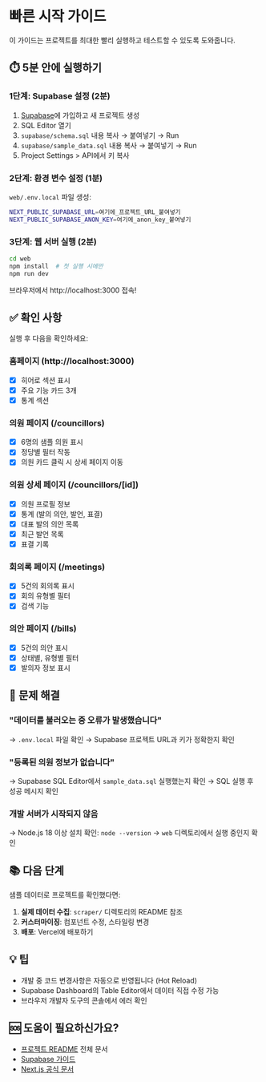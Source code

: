 # 빠른 시작 가이드

이 가이드는 프로젝트를 최대한 빨리 실행하고 테스트할 수 있도록 도와줍니다.

## ⏱️ 5분 안에 실행하기

### 1단계: Supabase 설정 (2분)

1. [Supabase](https://supabase.com)에 가입하고 새 프로젝트 생성
2. SQL Editor 열기
3. `supabase/schema.sql` 내용 복사 → 붙여넣기 → Run
4. `supabase/sample_data.sql` 내용 복사 → 붙여넣기 → Run
5. Project Settings > API에서 키 복사

### 2단계: 환경 변수 설정 (1분)

`web/.env.local` 파일 생성:
```bash
NEXT_PUBLIC_SUPABASE_URL=여기에_프로젝트_URL_붙여넣기
NEXT_PUBLIC_SUPABASE_ANON_KEY=여기에_anon_key_붙여넣기
```

### 3단계: 웹 서버 실행 (2분)

```bash
cd web
npm install  # 첫 실행 시에만
npm run dev
```

브라우저에서 http://localhost:3000 접속!

## ✅ 확인 사항

실행 후 다음을 확인하세요:

### 홈페이지 (http://localhost:3000)
- [x] 히어로 섹션 표시
- [x] 주요 기능 카드 3개
- [x] 통계 섹션

### 의원 페이지 (/councillors)
- [x] 6명의 샘플 의원 표시
- [x] 정당별 필터 작동
- [x] 의원 카드 클릭 시 상세 페이지 이동

### 의원 상세 페이지 (/councillors/[id])
- [x] 의원 프로필 정보
- [x] 통계 (발의 의안, 발언, 표결)
- [x] 대표 발의 의안 목록
- [x] 최근 발언 목록
- [x] 표결 기록

### 회의록 페이지 (/meetings)
- [x] 5건의 회의록 표시
- [x] 회의 유형별 필터
- [x] 검색 기능

### 의안 페이지 (/bills)
- [x] 5건의 의안 표시
- [x] 상태별, 유형별 필터
- [x] 발의자 정보 표시

## 🔧 문제 해결

### "데이터를 불러오는 중 오류가 발생했습니다"
→ `.env.local` 파일 확인
→ Supabase 프로젝트 URL과 키가 정확한지 확인

### "등록된 의원 정보가 없습니다"
→ Supabase SQL Editor에서 `sample_data.sql` 실행했는지 확인
→ SQL 실행 후 성공 메시지 확인

### 개발 서버가 시작되지 않음
→ Node.js 18 이상 설치 확인: `node --version`
→ `web` 디렉토리에서 실행 중인지 확인

## 📚 다음 단계

샘플 데이터로 프로젝트를 확인했다면:

1. **실제 데이터 수집**: `scraper/` 디렉토리의 README 참조
2. **커스터마이징**: 컴포넌트 수정, 스타일링 변경
3. **배포**: Vercel에 배포하기

## 💡 팁

- 개발 중 코드 변경사항은 자동으로 반영됩니다 (Hot Reload)
- Supabase Dashboard의 Table Editor에서 데이터 직접 수정 가능
- 브라우저 개발자 도구의 콘솔에서 에러 확인

## 🆘 도움이 필요하신가요?

- [프로젝트 README](./README.md) 전체 문서
- [Supabase 가이드](./supabase/README.md)
- [Next.js 공식 문서](https://nextjs.org/docs)

